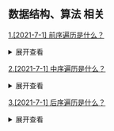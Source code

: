 ## 数据结构、算法 相关

[1.[2021-7-1] 前序遍历是什么？](https://github.com/HJY-xh/plantTrees/issues/355)

<details>
<summary>展开查看</summary>
<pre>

前序遍历又称先根遍历、先序遍历、前序周游，它的时间复杂度和空间复杂度都是 O(n)。

前序遍历首先访问根节点，然后遍历左子树，最后遍历右子树。在遍历左、右子树时，仍然先访问根节点，然后遍历左子树，最后遍历右子树。

若二叉树为空则结束，否则：
1、访问根节点
2、前序遍历左子树
3、前序遍历柚子树

看个例子：

![1](https://user-images.githubusercontent.com/39485286/124129843-c3435080-dab0-11eb-8dfc-949a244601c0.png)

前序遍历结果：ABDECF

</pre>
</details>

[2.[2021-7-1] 中序遍历是什么？](https://github.com/HJY-xh/plantTrees/issues/356)

<details>
<summary>展开查看</summary>
<pre>

中序遍历（LDR）是二叉树遍历的一种，也叫中根遍历，中序周游。在二叉树中，中序遍历首先遍历左子树，然后访问根节点，最后遍历右子树。

若二叉树为空则结束返回，否则：
1、中序遍历左子树
2、访问根结点
3、中序遍历右子树

看个例子：

![1](https://user-images.githubusercontent.com/39485286/124129843-c3435080-dab0-11eb-8dfc-949a244601c0.png)

中序遍历结果：DBEAFC

</pre>
</details>

[3.[2021-7-1] 后序遍历是什么？](https://github.com/HJY-xh/plantTrees/issues/357)

<details>
<summary>展开查看</summary>
<pre>

后序遍历（LRD）是二叉树遍历的一种，也叫做后根遍历、后序周游，可记做左右根。后序遍历有递归算法和非递归算法两种。在二叉树中，先左后右再根，即首先遍历左子树，然后遍历右子树，最后访问根结点。

若二叉树为空则结束返回，否则：
1、后序遍历左子树
2、后序遍历右子树
3、访问根结点

看个例子：

![1](https://user-images.githubusercontent.com/39485286/124129843-c3435080-dab0-11eb-8dfc-949a244601c0.png)

后序遍历结果： DEBFCA

</pre>
</details>
